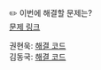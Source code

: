✏️ 이번에 해결할 문제는? <br>
[문제 링크](https://www.acmicpc.net/problem/9536)

권현욱: [해결 코드]() <br>
김동국: [해결 코드](https://github.com/catomat0/baekjoon/blob/main/%EB%B0%B1%EC%A4%80/Silver/9536.%E2%80%85%EC%97%AC%EC%9A%B0%EB%8A%94%E2%80%85%EC%96%B4%EB%96%BB%EA%B2%8C%E2%80%85%EC%9A%B8%EC%A7%80%EF%BC%9F/%EC%97%AC%EC%9A%B0%EB%8A%94%E2%80%85%EC%96%B4%EB%96%BB%EA%B2%8C%E2%80%85%EC%9A%B8%EC%A7%80%EF%BC%9F.java) <br>
